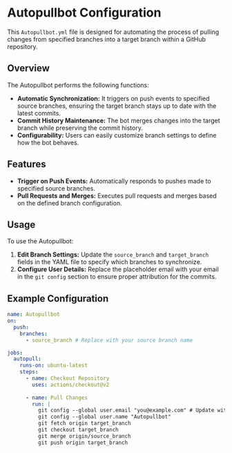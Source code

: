 # Autopullbot Configuration

This `Autopullbot.yml` file is designed for automating the process of pulling changes from specified branches into a target branch within a GitHub repository. 

## Overview

The Autopullbot performs the following functions:

- **Automatic Synchronization:** It triggers on push events to specified source branches, ensuring the target branch stays up to date with the latest commits.
- **Commit History Maintenance:** The bot merges changes into the target branch while preserving the commit history.
- **Configurability:** Users can easily customize branch settings to define how the bot behaves.

## Features

- **Trigger on Push Events:** Automatically responds to pushes made to specified source branches.
- **Pull Requests and Merges:** Executes pull requests and merges based on the defined branch configuration.

## Usage

To use the Autopullbot:

1. **Edit Branch Settings:** Update the `source_branch` and `target_branch` fields in the YAML file to specify which branches to synchronize.
2. **Configure User Details:** Replace the placeholder email with your email in the `git config` section to ensure proper attribution for the commits.

## Example Configuration

```yaml
name: Autopullbot
on:
  push:
    branches:
      - source_branch # Replace with your source branch name

jobs:
  autopull:
    runs-on: ubuntu-latest
    steps:
      - name: Checkout Repository
        uses: actions/checkout@v2
        
      - name: Pull Changes
        run: |
          git config --global user.email "you@example.com" # Update with your email
          git config --global user.name "Autopullbot"
          git fetch origin target_branch
          git checkout target_branch
          git merge origin/source_branch
          git push origin target_branch
